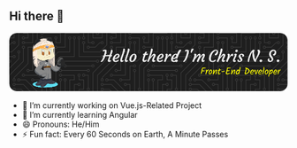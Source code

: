 ## Hi there 👋

<img src="header.png">

- 🔭 I’m currently working on Vue.js-Related Project
- 🌱 I’m currently learning Angular
- 😄 Pronouns: He/Him
- ⚡ Fun fact: Every 60 Seconds on Earth, A Minute Passes
